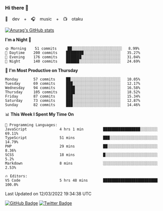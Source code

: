 ### Hi there 👋

🚀　dev　+　🎧　music　+　📺　otaku


[![Anurag's GitHub stats](https://github-readme-stats.vercel.app/api?username=koheitasaka&count_private=true&show_icons=true&theme=monokai)](https://github.com/koheitasaka/github-readme-stats)

<!--START_SECTION:waka-->
**I'm a Night 🦉** 

```text
🌞 Morning    51 commits     ██░░░░░░░░░░░░░░░░░░░░░░░   8.99% 
🌆 Daytime    200 commits    ████████░░░░░░░░░░░░░░░░░   35.27% 
🌃 Evening    176 commits    ███████░░░░░░░░░░░░░░░░░░   31.04% 
🌙 Night      140 commits    ██████░░░░░░░░░░░░░░░░░░░   24.69%

```
📅 **I'm Most Productive on Thursday** 

```text
Monday       57 commits     ██░░░░░░░░░░░░░░░░░░░░░░░   10.05% 
Tuesday      69 commits     ███░░░░░░░░░░░░░░░░░░░░░░   12.17% 
Wednesday    94 commits     ████░░░░░░░░░░░░░░░░░░░░░   16.58% 
Thursday     105 commits    ████░░░░░░░░░░░░░░░░░░░░░   18.52% 
Friday       87 commits     ███░░░░░░░░░░░░░░░░░░░░░░   15.34% 
Saturday     73 commits     ███░░░░░░░░░░░░░░░░░░░░░░   12.87% 
Sunday       82 commits     ███░░░░░░░░░░░░░░░░░░░░░░   14.46%

```


📊 **This Week I Spent My Time On** 

```text
💬 Programming Languages: 
JavaScript               4 hrs 1 min         █████████████████░░░░░░░░   69.11% 
TypeScript               51 mins             ███░░░░░░░░░░░░░░░░░░░░░░   14.79% 
PHP                      29 mins             ██░░░░░░░░░░░░░░░░░░░░░░░   8.36% 
SCSS                     18 mins             █░░░░░░░░░░░░░░░░░░░░░░░░   5.2% 
Markdown                 8 mins              ░░░░░░░░░░░░░░░░░░░░░░░░░   2.53%

🔥 Editors: 
VS Code                  5 hrs 48 mins       █████████████████████████   100.0%

```


 Last Updated on 12/03/2022 19:34:38 UTC
<!--END_SECTION:waka-->

[![GitHub Badge](https://img.shields.io/badge/GitHub-100000?style=for-the-badge&logo=github&logoColor=white)](https://github.com/koheitasaka)
[![Twitter Badge](https://img.shields.io/badge/Twitter-1DA1F2?style=for-the-badge&logo=twitter&logoColor=white)](https://twitter.com/sleep_asleep_)
